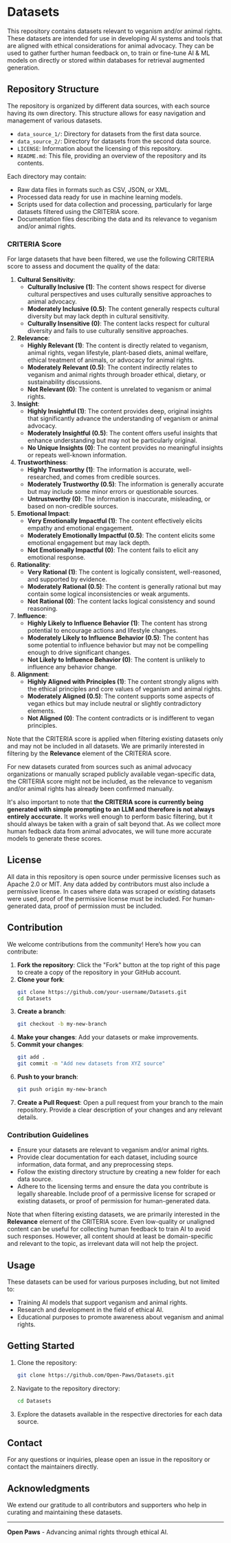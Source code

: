# Datasets

This repository contains datasets relevant to veganism and/or animal rights. These datasets are intended for use in developing AI systems and tools that are aligned with ethical considerations for animal advocacy. They can be used to gather further human feedback on, to train or fine-tune AI & ML models on directly or stored within databases for retrieval augmented generation.

## Repository Structure

The repository is organized by different data sources, with each source having its own directory. This structure allows for easy navigation and management of various datasets.

- `data_source_1/`: Directory for datasets from the first data source.
- `data_source_2/`: Directory for datasets from the second data source.
- `LICENSE`: Information about the licensing of this repository.
- `README.md`: This file, providing an overview of the repository and its contents.

Each directory may contain:
- Raw data files in formats such as CSV, JSON, or XML.
- Processed data ready for use in machine learning models.
- Scripts used for data collection and processing, particularly for large datasets filtered using the CRITERIA score.
- Documentation files describing the data and its relevance to veganism and/or animal rights.

### CRITERIA Score

For large datasets that have been filtered, we use the following CRITERIA score to assess and document the quality of the data:

1. **Cultural Sensitivity**:
    - **Culturally Inclusive (1)**: The content shows respect for diverse cultural perspectives and uses culturally sensitive approaches to animal advocacy.
    - **Moderately Inclusive (0.5)**: The content generally respects cultural diversity but may lack depth in cultural sensitivity.
    - **Culturally Insensitive (0)**: The content lacks respect for cultural diversity and fails to use culturally sensitive approaches.
2. **Relevance**:
    - **Highly Relevant (1)**: The content is directly related to veganism, animal rights, vegan lifestyle, plant-based diets, animal welfare, ethical treatment of animals, or advocacy for animal rights.
    - **Moderately Relevant (0.5)**: The content indirectly relates to veganism and animal rights through broader ethical, dietary, or sustainability discussions.
    - **Not Relevant (0)**: The content is unrelated to veganism or animal rights.
3. **Insight**:
    - **Highly Insightful (1)**: The content provides deep, original insights that significantly advance the understanding of veganism or animal advocacy.
    - **Moderately Insightful (0.5)**: The content offers useful insights that enhance understanding but may not be particularly original.
    - **No Unique Insights (0)**: The content provides no meaningful insights or repeats well-known information.
4. **Trustworthiness**:
    - **Highly Trustworthy (1)**: The information is accurate, well-researched, and comes from credible sources.
    - **Moderately Trustworthy (0.5)**: The information is generally accurate but may include some minor errors or questionable sources.
    - **Untrustworthy (0)**: The information is inaccurate, misleading, or based on non-credible sources.
5. **Emotional Impact**:
    - **Very Emotionally Impactful (1)**: The content effectively elicits empathy and emotional engagement.
    - **Moderately Emotionally Impactful (0.5)**: The content elicits some emotional engagement but may lack depth.
    - **Not Emotionally Impactful (0)**: The content fails to elicit any emotional response.
6. **Rationality**:
    - **Very Rational (1)**: The content is logically consistent, well-reasoned, and supported by evidence.
    - **Moderately Rational (0.5)**: The content is generally rational but may contain some logical inconsistencies or weak arguments.
    - **Not Rational (0)**: The content lacks logical consistency and sound reasoning.
7. **Influence**:
    - **Highly Likely to Influence Behavior (1)**: The content has strong potential to encourage actions and lifestyle changes.
    - **Moderately Likely to Influence Behavior (0.5)**: The content has some potential to influence behavior but may not be compelling enough to drive significant changes.
    - **Not Likely to Influence Behavior (0)**: The content is unlikely to influence any behavior change.
8. **Alignment**:
    - **Highly Aligned with Principles (1)**: The content strongly aligns with the ethical principles and core values of veganism and animal rights.
    - **Moderately Aligned (0.5)**: The content supports some aspects of vegan ethics but may include neutral or slightly contradictory elements.
    - **Not Aligned (0)**: The content contradicts or is indifferent to vegan principles.
  
Note that the CRITERIA score is applied when filtering existing datasets only and may not be included in all datasets. We are primarily interested in filtering by the **Relevance** element of the CRITERIA score.

For new datasets curated from sources such as animal advocacy organizations or manually scraped publicly available vegan-specific data, the CRITERIA score might not be included, as the relevance to veganism and/or animal rights has already been confirmed manually.

It's also important to note that **the CRITERIA score is currently being generated with simple prompting to an LLM and therefore is not always entirely acccurate.** It works well enough to perform basic filtering, but it should always be taken with a grain of salt beyond that. As we collect more human fedback data from animal advocates, we will tune more accurate models to generate these scores.

## License

All data in this repository is open source under permissive licenses such as Apache 2.0 or MIT. Any data added by contributors must also include a permissive license. In cases where data was scraped or existing datasets were used, proof of the permissive license must be included. For human-generated data, proof of permission must be included.

## Contribution

We welcome contributions from the community! Here’s how you can contribute:

1. **Fork the repository**: Click the "Fork" button at the top right of this page to create a copy of the repository in your GitHub account.
2. **Clone your fork**: 
    ```bash
    git clone https://github.com/your-username/Datasets.git
    cd Datasets
    ```
3. **Create a branch**: 
    ```bash
    git checkout -b my-new-branch
    ```
4. **Make your changes**: Add your datasets or make improvements.
5. **Commit your changes**:
    ```bash
    git add .
    git commit -m "Add new datasets from XYZ source"
    ```
6. **Push to your branch**:
    ```bash
    git push origin my-new-branch
    ```
7. **Create a Pull Request**: Open a pull request from your branch to the main repository. Provide a clear description of your changes and any relevant details.

### Contribution Guidelines

- Ensure your datasets are relevant to veganism and/or animal rights.
- Provide clear documentation for each dataset, including source information, data format, and any preprocessing steps.
- Follow the existing directory structure by creating a new folder for each data source.
- Adhere to the licensing terms and ensure the data you contribute is legally shareable. Include proof of a permissive license for scraped or existing datasets, or proof of permission for human-generated data.

Note that when filtering existing datasets, we are primarily interested in the **Relevance** element of the CRITERIA score. Even low-quality or unaligned content can be useful for collecting human feedback to train AI to avoid such responses. However, all content should at least be domain-specific and relevant to the topic, as irrelevant data will not help the project.

## Usage

These datasets can be used for various purposes including, but not limited to:
- Training AI models that support veganism and animal rights.
- Research and development in the field of ethical AI.
- Educational purposes to promote awareness about veganism and animal rights.

## Getting Started

1. Clone the repository:
    ```bash
    git clone https://github.com/Open-Paws/Datasets.git
    ```
2. Navigate to the repository directory:
    ```bash
    cd Datasets
    ```
3. Explore the datasets available in the respective directories for each data source.

## Contact

For any questions or inquiries, please open an issue in the repository or contact the maintainers directly.

## Acknowledgments

We extend our gratitude to all contributors and supporters who help in curating and maintaining these datasets.

---

**Open Paws** - Advancing animal rights through ethical AI.
